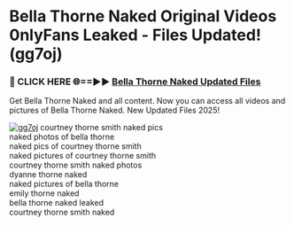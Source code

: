 # Bella Thorne Naked Original Videos 0nlyFans Leaked - Files Updated! (gg7oj)

<h3>🔴 CLICK HERE 🌐==►► <a href="https://tinyurl.com/up5wt9bj" rel="nofollow">Bella Thorne Naked Updated Files</a></h3>

Get Bella Thorne Naked and all content. Now you can access all videos and pictures of Bella Thorne Naked. New Updated Files 2025!

[![gg7oj](https://i.imgur.com/ABiUzMV.gif)](https://tinyurl.com/up5wt9bj)
courtney thorne smith naked pics<br>
naked photos of bella thorne<br>
naked pics of courtney thorne smith<br>
naked pictures of courtney thorne smith<br>
courtney thorne smith naked photos<br>
dyanne thorne naked<br>
naked pictures of bella thorne<br>
emily thorne naked<br>
bella thorne naked leaked<br>
courtney thorne smith naked